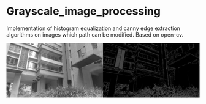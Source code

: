 # Grayscale_image_processing
Implementation of histogram equalization and canny edge extraction algorithms on images which path can be modified. Based on open-cv.

![GitHub Logo](images/combine.png)
